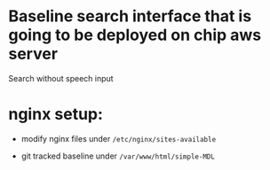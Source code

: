 # Baseline search interface that is going to be deployed on chip aws server
Search without speech input

# nginx setup:
* modify nginx files under `/etc/nginx/sites-available`

* git tracked baseline under `/var/www/html/simple-MDL`
